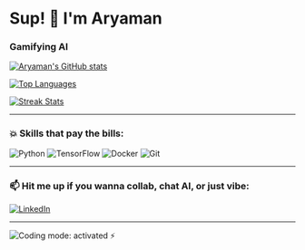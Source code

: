 # Sup! 👋 I'm Aryaman

### Gamifying AI

[![Aryaman's GitHub stats](https://github-readme-stats.vercel.app/api?username=Aryaman-Arya&show_icons=true&theme=dracula&hide_title=true)](https://github.com/Aryaman-Arya)

[![Top Languages](https://github-readme-stats.vercel.app/api/top-langs/?username=Aryaman-Arya&layout=compact&theme=dracula&hide_title=true)](https://github.com/Aryaman-Arya)

[![Streak Stats](https://github-readme-streak-stats.herokuapp.com/?user=Aryaman-Arya&theme=dracula&hide_border=true)](https://github.com/Aryaman-Arya)

---

### 💥 Skills that pay the bills:

![Python](https://img.shields.io/badge/Python-3776AB?style=flat&logo=python&logoColor=white) 
![TensorFlow](https://img.shields.io/badge/TensorFlow-FF6F00?style=flat&logo=tensorflow&logoColor=white) 
![Docker](https://img.shields.io/badge/Docker-2496ED?style=flat&logo=docker&logoColor=white) 
![Git](https://img.shields.io/badge/Git-F05032?style=flat&logo=git&logoColor=white)

---

### 📫 Hit me up if you wanna collab, chat AI, or just vibe:

[![LinkedIn](https://img.shields.io/badge/LinkedIn-0A66C2?style=flat&logo=linkedin&logoColor=white)](https://www.linkedin.com/in/aryaman-9282141b8/)  

---

![Coding mode: activated ⚡](https://media.giphy.com/media/l0MYt5jPR6QX5pnqM/giphy.gif)
